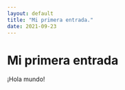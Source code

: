 ```yaml
---
layout: default
title: "Mi primera entrada."
date: 2021-09-23
---
```


# Mi primera entrada

¡Hola mundo!
